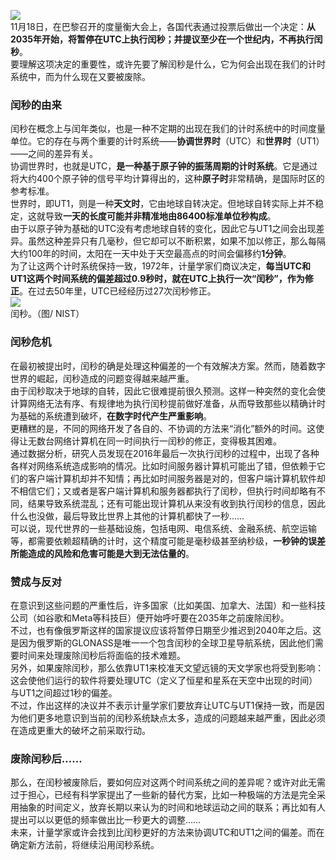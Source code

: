 ![](https://cdn.nlark.com/yuque/0/2022/jpeg/396745/1669467408641-6fcf2ac0-6745-4a60-86b9-4a25fd1f9b80.jpeg#averageHue=%23414644&clientId=u6532848d-19d8-4&from=paste&id=u408b8d8e&originHeight=1473&originWidth=1080&originalType=url&ratio=1&rotation=0&showTitle=false&status=done&style=none&taskId=u53d543c3-fb01-40a9-ad76-664b18c42db&title=)<br />11月18日，在巴黎召开的度量衡大会上，各国代表通过投票后做出一个决定：**从2035年开始，将暂停在UTC上执行闰秒；并提议至少在一个世纪内，不再执行闰秒**。<br />要理解这项决定的重要性，或许先要了解闰秒是什么，它为何会出现在我们的计时系统中，而为什么现在又要被废除。
<a name="DK2x5"></a>
### 闰秒的由来
闰秒在概念上与闰年类似，也是一种不定期的出现在我们的计时系统中的时间度量单位。它的存在与两个重要的计时系统——**协调世界时**（UTC）和**世界时**（UT1）——之间的差异有关。<br />协调世界时，也就是UTC，**是一种基于原子钟的振荡周期的计时系统**。它是通过将大约400个原子钟的信号平均计算得出的，这种**原子时**非常精确，是国际时区的参考标准。<br />世界时，即UT1，则是一种**天文时**，它由地球自转决定。但地球自转实际上并不稳定，这就导致**一天的长度可能并非精准地由86400标准单位秒构成**。<br />由于以原子钟为基础的UTC没有考虑地球自转的变化，因此它与UT1之间会出现差异。虽然这种差异只有几毫秒，但它却可以不断积累，如果不加以修正，那么每隔大约100年的时间，太阳在一天中处于天空最高点的时间会偏移约**1分钟**。<br />为了让这两个计时系统保持一致，1972年，计量学家们商议决定，**每当UTC和UT1这两个时间系统的偏差超过0.9秒时，就在UTC上执行一次“闰秒”，作为修正**。在过去50年里，UTC已经经历过27次闰秒修正。<br />![](https://cdn.nlark.com/yuque/0/2022/png/396745/1669467408633-04454e68-5833-4603-b34c-f475f41f39a3.png#averageHue=%23203d48&clientId=u6532848d-19d8-4&from=paste&id=ucdd55aa2&originHeight=675&originWidth=1080&originalType=url&ratio=1&rotation=0&showTitle=false&status=done&style=none&taskId=uad7e68df-1c42-4960-891b-48397a57bb6&title=)<br />闰秒。（图/ NIST）
<a name="INOMt"></a>
### 闰秒危机
在最初被提出时，闰秒的确是处理这种偏差的一个有效解决方案。然而，随着数字世界的崛起，闰秒造成的问题变得越来越严重。<br />由于闰秒取决于地球的自转，因此它很难提前很久预测。这样一种突然的变化会使计算网络无法有序、有规律地为执行闰秒提前做好准备，从而导致那些以精确计时为基础的系统遭到破坏，**在数字时代产生严重影响**。<br />更糟糕的是，不同的网络开发了各自的、不协调的方法来“消化”额外的时间。这使得让无数台网络计算机在同一时间执行一闰秒的修正，变得极其困难。<br />通过数据分析，研究人员发现在2016年最后一次执行闰秒的过程中，出现了各种各样对网络系统造成影响的情况。比如时间服务器计算机可能出了错，但依赖于它们的客户端计算机却并不知情；再比如时间服务器是对的，但客户端计算机软件却不相信它们；又或者是客户端计算机和服务器都执行了闰秒，但执行时间却略有不同，结果导致系统混乱；还有可能出现计算机从来没有收到执行闰秒的信息，因此什么也没做，最后导致比世界上其他的计算机都快了一秒……<br />可以说，现代世界的一些基础设施，包括电网、电信系统、金融系统、航空运输等，都需要依赖超精确的计时，这个精度可能是毫秒级甚至纳秒级，**一秒钟的误差所能造成的风险和危害可能是大到无法估量的**。
<a name="VPsJ1"></a>
### 赞成与反对
在意识到这些问题的严重性后，许多国家（比如美国、加拿大、法国）和一些科技公司（如谷歌和Meta等科技巨）便开始呼吁要在2035年之前废除闰秒。<br />不过，也有像俄罗斯这样的国家提议应该将暂停日期至少推迟到2040年之后。这是因为俄罗斯的GLONASS是唯一一个包含闰秒的全球卫星导航系统，因此他们需要时间来处理废除闰秒后将面临的技术难题。<br />另外，如果废除闰秒，那么依靠UT1来校准天文望远镜的天文学家也将受到影响：这会使他们运行的软件将要处理UTC（定义了恒星和星系在天空中出现的时间）与UT1之间超过1秒的偏差。<br />不过，作出这样的决议并不表示计量学家们要放弃让UTC与UT1保持一致，而是因为他们更多地意识到当前的闰秒系统缺点太多，造成的问题越来越严重，因此必须在造成更重大的破坏之前采取行动。
<a name="iTDO8"></a>
### 废除闰秒后……
那么，在闰秒被废除后，要如何应对这两个时间系统之间的差异呢？或许对此无需过于担心，已经有科学家提出了一些新的替代方案，比如一种极端的方法是完全采用抽象的时间定义，放弃长期以来认为的时间和地球运动之间的联系；再比如有人提出可以以更低的频率做出比一秒更大的调整……<br />未来，计量学家或许会找到比闰秒更好的方法来协调UTC和UT1之间的偏差。而在确定新方法前，将继续沿用闰秒系统。
